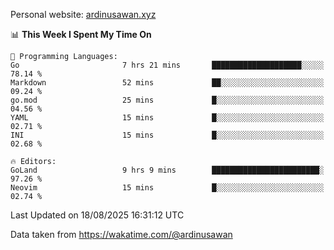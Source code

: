 Personal website: [ardinusawan.xyz](https://ardinusawan.xyz)

<!--START_SECTION:waka-->
📊 **This Week I Spent My Time On** 

```text
💬 Programming Languages: 
Go                       7 hrs 21 mins       ████████████████████░░░░░   78.14 % 
Markdown                 52 mins             ██░░░░░░░░░░░░░░░░░░░░░░░   09.24 % 
go.mod                   25 mins             █░░░░░░░░░░░░░░░░░░░░░░░░   04.56 % 
YAML                     15 mins             █░░░░░░░░░░░░░░░░░░░░░░░░   02.71 % 
INI                      15 mins             █░░░░░░░░░░░░░░░░░░░░░░░░   02.68 % 

🔥 Editors: 
GoLand                   9 hrs 9 mins        ████████████████████████░   97.26 % 
Neovim                   15 mins             █░░░░░░░░░░░░░░░░░░░░░░░░   02.74 % 
```


 Last Updated on 18/08/2025 16:31:12 UTC
<!--END_SECTION:waka-->
Data taken from https://wakatime.com/@ardinusawan
